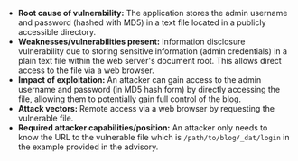 - **Root cause of vulnerability:** The application stores the admin username and password (hashed with MD5) in a text file located in a publicly accessible directory.
- **Weaknesses/vulnerabilities present:** Information disclosure vulnerability due to storing sensitive information (admin credentials) in a plain text file within the web server's document root. This allows direct access to the file via a web browser.
- **Impact of exploitation:** An attacker can gain access to the admin username and password (in MD5 hash form) by directly accessing the file, allowing them to potentially gain full control of the blog.
- **Attack vectors:** Remote access via a web browser by requesting the vulnerable file.
- **Required attacker capabilities/position:** An attacker only needs to know the URL to the vulnerable file which is `/path/to/blog/_dat/login` in the example provided in the advisory.